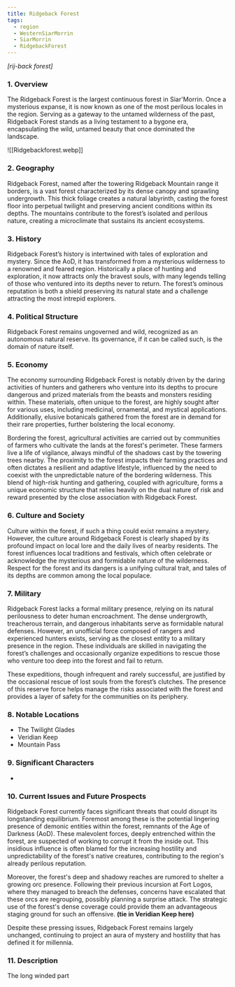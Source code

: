 ```yaml
---
title: Ridgeback Forest
tags:
  - region
  - WesternSiarMorrin
  - SiarMorrin
  - RidgebackForest
---
```

*[rij-back forest]*
### 1. **Overview**

The Ridgeback Forest is the largest continuous forest in Siar'Morrin. Once a mysterious expanse, it is now known as one of the most perilous locales in the region. Serving as a gateway to the untamed wilderness of the past, Ridgeback Forest stands as a living testament to a bygone era, encapsulating the wild, untamed beauty that once dominated the landscape.

![[Ridgebackforest.webp]]
### 2. **Geography**

Ridgeback Forest, named after the towering Ridgeback Mountain range it borders, is a vast forest characterized by its dense canopy and sprawling undergrowth. This thick foliage creates a natural labyrinth, casting the forest floor into perpetual twilight and preserving ancient conditions within its depths. The mountains contribute to the forest’s isolated and perilous nature, creating a microclimate that sustains its ancient ecosystems.

### 3. **History**

Ridgeback Forest’s history is intertwined with tales of exploration and mystery. Since the AoD, it has transformed from a mysterious wilderness to a renowned and feared region. Historically a place of hunting and exploration, it now attracts only the bravest souls, with many legends telling of those who ventured into its depths never to return. The forest’s ominous reputation is both a shield preserving its natural state and a challenge attracting the most intrepid explorers.

### 4. **Political Structure**

Ridgeback Forest remains ungoverned and wild, recognized as an autonomous natural reserve. Its governance, if it can be called such, is the domain of nature itself.

### 5. **Economy**

The economy surrounding Ridgeback Forest is notably driven by the daring activities of hunters and gatherers who venture into its depths to procure dangerous and prized materials from the beasts and monsters residing within. These materials, often unique to the forest, are highly sought after for various uses, including medicinal, ornamental, and mystical applications. Additionally, elusive botanicals gathered from the forest are in demand for their rare properties, further bolstering the local economy.

Bordering the forest, agricultural activities are carried out by communities of farmers who cultivate the lands at the forest's perimeter. These farmers live a life of vigilance, always mindful of the shadows cast by the towering trees nearby. The proximity to the forest impacts their farming practices and often dictates a resilient and adaptive lifestyle, influenced by the need to coexist with the unpredictable nature of the bordering wilderness. This blend of high-risk hunting and gathering, coupled with agriculture, forms a unique economic structure that relies heavily on the dual nature of risk and reward presented by the close association with Ridgeback Forest.

### 6. **Culture and Society**

Culture within the forest, if such a thing could exist remains a mystery. However, the culture around Ridgeback Forest is clearly shaped by its profound impact on local lore and the daily lives of nearby residents. The forest influences local traditions and festivals, which often celebrate or acknowledge the mysterious and formidable nature of the wilderness. Respect for the forest and its dangers is a unifying cultural trait, and tales of its depths are common among the local populace.

### 7. **Military**

Ridgeback Forest lacks a formal military presence, relying on its natural perilousness to deter human encroachment. The dense undergrowth, treacherous terrain, and dangerous inhabitants serve as formidable natural defenses. However, an unofficial force composed of rangers and experienced hunters exists, serving as the closest entity to a military presence in the region. These individuals are skilled in navigating the forest’s challenges and occasionally organize expeditions to rescue those who venture too deep into the forest and fail to return.

These expeditions, though infrequent and rarely successful, are justified by the occasional rescue of lost souls from the forest’s clutches. The presence of this reserve force helps manage the risks associated with the forest and provides a layer of safety for the communities on its periphery.

### 8. **Notable Locations**

- The Twilight Glades
- Veridian Keep
- Mountain Pass

### 9. **Significant Characters**

- 

### 10. **Current Issues and Future Prospects**

Ridgeback Forest currently faces significant threats that could disrupt its longstanding equilibrium. Foremost among these is the potential lingering presence of demonic entities within the forest, remnants of the Age of Darkness (AoD). These malevolent forces, deeply entrenched within the forest, are suspected of working to corrupt it from the inside out. This insidious influence is often blamed for the increasing hostility and unpredictability of the forest's native creatures, contributing to the region's already perilous reputation.

Moreover, the forest's deep and shadowy reaches are rumored to shelter a growing orc presence. Following their previous incursion at Fort Logos, where they managed to breach the defenses, concerns have escalated that these orcs are regrouping, possibly planning a surprise attack. The strategic use of the forest's dense coverage could provide them an advantageous staging ground for such an offensive. **(tie in Veridian Keep here)**

Despite these pressing issues, Ridgeback Forest remains largely unchanged, continuing to project an aura of mystery and hostility that has defined it for millennia.

### 11. **Description**

The long winded part
